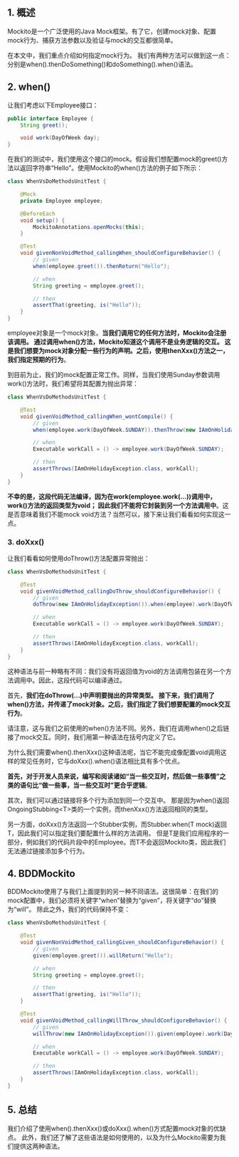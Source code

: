 ## 1. 概述

Mockito是一个广泛使用的Java Mock框架。有了它，创建mock对象、配置mock行为、捕获方法参数以及验证与mock的交互都很简单。

在本文中，我们重点介绍如何指定mock行为。
我们有两种方法可以做到这一点：分别是when().thenDoSomething()和doSomething().when()语法。

## 2. when()

让我们考虑以下Employee接口：

```java
public interface Employee {
    String greet();

    void work(DayOfWeek day);
}
```

在我们的测试中，我们使用这个接口的mock。假设我们想配置mock的greet()方法以返回字符串“Hello”。使用Mockito的when()方法的例子如下所示：

```java
class WhenVsDoMethodsUnitTest {

    @Mock
    private Employee employee;

    @BeforeEach
    void setup() {
        MockitoAnnotations.openMocks(this);
    }

    @Test
    void givenNonVoidMethod_callingWhen_shouldConfigureBehavior() {
        // given
        when(employee.greet()).thenReturn("Hello");

        // when
        String greeting = employee.greet();

        // then
        assertThat(greeting, is("Hello"));
    }
}
```

employee对象是一个mock对象。**当我们调用它的任何方法时，Mockito会注册该调用。
通过调用when()方法，Mockito知道这个调用不是业务逻辑的交互。
这是我们想要为mock对象分配一些行为的声明。之后，使用thenXxx()方法之一，我们指定预期的行为**。

到目前为止，我们的mock配置正常工作。同样，当我们使用Sunday参数调用work()方法时，我们希望将其配置为抛出异常：

```java
class WhenVsDoMethodsUnitTest {

    @Test
    void givenVoidMethod_callingWhen_wontCompile() {
        // given
        when(employee.work(DayOfWeek.SUNDAY)).thenThrow(new IAmOnHolidayException());

        // when
        Executable workCall = () -> employee.work(DayOfWeek.SUNDAY);

        // then
        assertThrows(IAmOnHolidayException.class, workCall);
    }
}
```

**不幸的是，这段代码无法编译，因为在work(employee.work(...))调用中，work()方法的返回类型为void；
因此我们不能将它封装到另一个方法调用中**。这是否意味着我们不能mock void方法？当然可以，接下来让我们看看如何实现这一点。

### 3. doXxx()

让我们看看如何使用doThrow()方法配置异常抛出：

```java
class WhenVsDoMethodsUnitTest {

    @Test
    void givenVoidMethod_callingDoThrow_shouldConfigureBehavior() {
        // given
        doThrow(new IAmOnHolidayException()).when(employee).work(DayOfWeek.SUNDAY);

        // when
        Executable workCall = () -> employee.work(DayOfWeek.SUNDAY);

        // then
        assertThrows(IAmOnHolidayException.class, workCall);
    }
}
```

这种语法与前一种略有不同：我们没有将返回值为void的方法调用包装在另一个方法调用中。因此，这段代码可以编译通过。

首先，**我们在doThrow(...)中声明要抛出的异常类型。
接下来，我们调用了when()方法，并传递了mock对象。之后，我们指定了我们想要配置的mock交互行为**。

请注意，这与我们之前使用的when()方法不同。另外，我们在调用when()之后链接了mock交互。同时，我们用第一种语法在括号内定义了它。

为什么我们需要when().thenXxx()这种语法呢，当它不能完成像配置void调用这样的常见任务时，它与doXxx().when()语法相比具有多个优点。

**首先，对于开发人员来说，编写和阅读诸如“当一些交互时，然后做一些事情”之类的语句比“做一些事，当一些交互时”更合乎逻辑**。

其次，我们可以通过链接将多个行为添加到同一个交互中。
那是因为when()返回OngoingStubbing<T\>类的一个实例，而thenXxx()方法返回相同的类型。

另一方面，doXxx()方法返回一个Stubber实例，而Stubber.when(T mock)返回T，因此我们可以指定我们要配置什么样的方法调用。
但是T是我们应用程序的一部分，例如我们的代码片段中的Employee。而T不会返回Mockito类，因此我们无法通过链接添加多个行为。

## 4. BDDMockito

BDDMockito使用了与我们上面提到的另一种不同语法。这很简单：在我们的mock配置中，我们必须将关键字“when”替换为“given”，将关键字“do”替换为“will”。
除此之外，我们的代码保持不变：

```java
class WhenVsDoMethodsUnitTest {

    @Test
    void givenNonVoidMethod_callingGiven_shouldConfigureBehavior() {
        // given
        given(employee.greet()).willReturn("Hello");

        // when
        String greeting = employee.greet();

        // then
        assertThat(greeting, is("Hello"));
    }

    @Test
    void givenVoidMethod_callingWillThrow_shouldConfigureBehavior() {
        // given
        willThrow(new IAmOnHolidayException()).given(employee).work(DayOfWeek.SUNDAY);

        // when
        Executable workCall = () -> employee.work(DayOfWeek.SUNDAY);

        // then
        assertThrows(IAmOnHolidayException.class, workCall);
    }
}
```

## 5. 总结

我们介绍了使用when().thenXxx()或doXxx().when()方式配置mock对象的优缺点。
此外，我们还了解了这些语法是如何使用的，以及为什么Mockito需要为我们提供这两种语法。